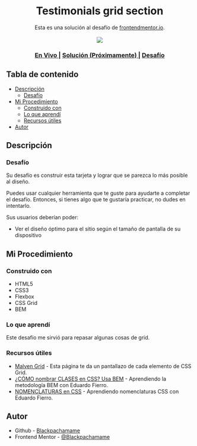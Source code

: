 <h1 align="center">Testimonials grid section</h1>

<div align="center">
   Esta es una solución al desafío de <a href="https://www.frontendmentor.io/">frontendmentor.io</a>.
</div>
<br>
<div align="center">
<img src="design/desktop-preview.jpg"></img>
  <h3>
    <a href="https://blackpachamame.github.io/desafíos-frontendmentor/testimonials-grid-section-component/">
      En Vivo
    </a>
    <span> | </span>
    <a href="#pendiente">
      Solución (Próximamente)
    </a>
   <span> | </span>
    <a href="https://www.frontendmentor.io/challenges/testimonials-grid-section-Nnw6J7Un7">
      Desafío
    </a>
  </h3>
</div>

## Tabla de contenido

- [Descripción](#descripción)
  - [Desafío](#desafío)
- [Mi Procedimiento](#mi-procedimiento)
  - [Construido con](#construido-con)
  - [Lo que aprendí](#lo-que-aprendí)
  - [Recursos útiles](#recursos-útiles)
- [Autor](#autor)

## Descripción

### Desafío

Su desafío es construir esta tarjeta y lograr que se parezca lo más posible al diseño.

Puedes usar cualquier herramienta que te guste para ayudarte a completar el desafío. Entonces, si tienes algo que te gustaría practicar, no dudes en intentarlo.

Sus usuarios deberían poder:

- Ver el diseño óptimo para el sitio según el tamaño de pantalla de su dispositivo

## Mi Procedimiento

### Construido con

- HTML5
- CSS3
- Flexbox
- CSS Grid
- BEM

### Lo que aprendí

Este desafío me sirvió para repasar algunas cosas de grid.

### Recursos útiles

- [Malven Grid](https://grid.malven.co) - Esta página te da un pantallazo de cada elemento de CSS Grid.
- [¿CÓMO nombrar CLASES en CSS? Usa BEM](https://www.youtube.com/watch?v=NucZM0GMRi4) - Aprendiendo la metodología BEM con Eduardo Fierro.
- [NOMENCLATURAS en CSS](https://www.youtube.com/watch?v=lhEJkeCJ3As) - Aprendiendo nomenclaturas CSS con Eduardo Fierro.

## Autor

- Github - [Blackpachamame](https://github.com/Blackpachamame)
- Frontend Mentor - [@Blackpachamame](https://www.frontendmentor.io/profile/Blackpachamame)
